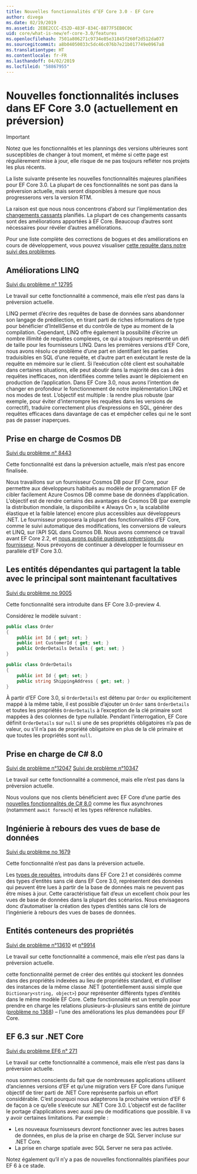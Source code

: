 ```yaml
---
title: Nouvelles fonctionnalités d’EF Core 3.0 - EF Core
author: divega
ms.date: 02/19/2019
ms.assetid: 2EBE2CCC-E52D-483F-834C-8877F5EB0C0C
uid: core/what-is-new/ef-core-3.0/features
ms.openlocfilehash: 7501a806271c9734e85e31845f260f2d512da077
ms.sourcegitcommit: a8b04050033c5dc46c076b7e21b017749e0967a8
ms.translationtype: HT
ms.contentlocale: fr-FR
ms.lasthandoff: 04/02/2019
ms.locfileid: "58867955"
---
```

# <a name="new-features-included-in-ef-core-30-currently-in-preview"></a>Nouvelles fonctionnalités incluses dans EF Core 3.0 (actuellement en préversion)

> [!IMPORTANT]
> Notez que les fonctionnalités et les plannings des versions ultérieures sont susceptibles de changer à tout moment, et même si cette page est régulièrement mise à jour, elle risque de ne pas toujours refléter nos projets les plus récents.

La liste suivante présente les nouvelles fonctionnalités majeures planifiées pour EF Core 3.0.
La plupart de ces fonctionnalités ne sont pas dans la préversion actuelle, mais seront disponibles à mesure que nous progresserons vers la version RTM.

La raison est que nous nous concentrons d’abord sur l’implémentation des [changements cassants](xref:core/what-is-new/ef-core-3.0/breaking-changes) planifiés.
La plupart de ces changements cassants sont des améliorations apportées à EF Core.
Beaucoup d’autres sont nécessaires pour révéler d’autres améliorations. 

Pour une liste complète des corrections de bogues et des améliorations en cours de développement, vous pouvez visualiser [cette requête dans notre suivi des problèmes](https://github.com/aspnet/EntityFrameworkCore/issues?q=is%3Aopen+is%3Aissue+milestone%3A3.0.0+sort%3Areactions-%2B1-desc).

## <a name="linq-improvements"></a>Améliorations LINQ 

[Suivi du problème n° 12795](https://github.com/aspnet/EntityFrameworkCore/issues/12795)

Le travail sur cette fonctionnalité a commencé, mais elle n’est pas dans la préversion actuelle.

LINQ permet d’écrire des requêtes de base de données sans abandonner son langage de prédilection, en tirant parti de riches informations de type pour bénéficier d’IntelliSense et du contrôle de type au moment de la compilation.
Cependant, LINQ offre également la possibilité d’écrire un nombre illimité de requêtes complexes, ce qui a toujours représenté un défi de taille pour les fournisseurs LINQ.
Dans les premières versions d’EF Core, nous avons résolu ce problème d’une part en identifiant les parties traduisibles en SQL d’une requête, et d’autre part en exécutant le reste de la requête en mémoire sur le client.
Si l’exécution côté client est souhaitable dans certaines situations, elle peut aboutir dans la majorité des cas à des requêtes inefficaces, non identifiées comme telles avant le déploiement en production de l’application.
Dans EF Core 3.0, nous avons l’intention de changer en profondeur le fonctionnement de notre implémentation LINQ et nos modes de test.
L’objectif est multiple : la rendre plus robuste (par exemple, pour éviter d’interrompre les requêtes dans les versions de correctif), traduire correctement plus d’expressions en SQL, générer des requêtes efficaces dans davantage de cas et empêcher celles qui ne le sont pas de passer inaperçues.

## <a name="cosmos-db-support"></a>Prise en charge de Cosmos DB 

[Suivi du problème n° 8443](https://github.com/aspnet/EntityFrameworkCore/issues/8443)

Cette fonctionnalité est dans la préversion actuelle, mais n’est pas encore finalisée. 

Nous travaillons sur un fournisseur Cosmos DB pour EF Core, pour permettre aux développeurs habitués au modèle de programmation EF de cibler facilement Azure Cosmos DB comme base de données d’application.
L’objectif est de rendre certains des avantages de Cosmos DB (par exemple la distribution mondiale, la disponibilité « Always On », la scalabilité élastique et la faible latence) encore plus accessibles aux développeurs .NET.
Le fournisseur proposera la plupart des fonctionnalités d’EF Core, comme le suivi automatique des modifications, les conversions de valeurs et LINQ, sur l’API SQL dans Cosmos DB.
Nous avons commencé ce travail avant EF Core 2.2, et [nous avons publié quelques préversions du fournisseur](https://blogs.msdn.microsoft.com/dotnet/2018/10/17/announcing-entity-framework-core-2-2-preview-3/).
Nous prévoyons de continuer à développer le fournisseur en parallèle d’EF Core 3.0. 

## <a name="dependent-entities-sharing-the-table-with-the-principal-are-now-optional"></a>Les entités dépendantes qui partagent la table avec le principal sont maintenant facultatives

[Suivi du problème no 9005](https://github.com/aspnet/EntityFrameworkCore/issues/9005)

Cette fonctionnalité sera introduite dans EF Core 3.0-preview 4.

Considérez le modèle suivant :
```C#
public class Order
{
    public int Id { get; set; }
    public int CustomerId { get; set; }
    public OrderDetails Details { get; set; }
}

public class OrderDetails
{
    public int Id { get; set; }
    public string ShippingAddress { get; set; }
}
```

À partir d’EF Core 3.0, si `OrderDetails` est détenu par `Order` ou explicitement mappé à la même table, il est possible d’ajouter un `Order` sans `OrderDetails` et toutes les propriétés `OrderDetails` à l’exception de la clé primaire sont mappées à des colonnes de type nullable.
Pendant l’interrogation, EF Core définit `OrderDetails` sur `null` si une de ses propriétés obligatoires n’a pas de valeur, ou s’il n’a pas de propriété obligatoire en plus de la clé primaire et que toutes les propriétés sont `null`.

## <a name="c-80-support"></a>Prise en charge de C# 8.0

[Suivi de problème n°12047](https://github.com/aspnet/EntityFrameworkCore/issues/12047)
[Suivi de problème n°10347](https://github.com/aspnet/EntityFrameworkCore/issues/10347)

Le travail sur cette fonctionnalité a commencé, mais elle n’est pas dans la préversion actuelle.

Nous voulons que nos clients bénéficient avec EF Core d’une partie des [nouvelles fonctionnalités de C# 8.0](https://blogs.msdn.microsoft.com/dotnet/2018/11/12/building-c-8-0/) comme les flux asynchrones (notamment `await foreach`) et les types référence nullables.

## <a name="reverse-engineering-of-database-views"></a>Ingénierie à rebours des vues de base de données

[Suivi du problème no 1679](https://github.com/aspnet/EntityFrameworkCore/issues/1679)

Cette fonctionnalité n’est pas dans la préversion actuelle.

Les [types de requêtes](xref:core/modeling/query-types), introduits dans EF Core 2.1 et considérés comme des types d’entités sans clé dans EF Core 3.0, représentent des données qui peuvent être lues à partir de la base de données mais ne peuvent pas être mises à jour.
Cette caractéristique fait d’eux un excellent choix pour les vues de base de données dans la plupart des scénarios. Nous envisageons donc d’automatiser la création des types d’entités sans clé lors de l’ingénierie à rebours des vues de bases de données.

## <a name="property-bag-entities"></a>Entités conteneurs des propriétés

[Suivi de problème n°13610](https://github.com/aspnet/EntityFrameworkCore/issues/13610) et [n°9914](https://github.com/aspnet/EntityFrameworkCore/issues/9914)

Le travail sur cette fonctionnalité a commencé, mais elle n’est pas dans la préversion actuelle. 

cette fonctionnalité permet de créer des entités qui stockent les données dans des propriétés indexées au lieu de propriétés standard, et d’utiliser des instances de la même classe .NET (potentiellement aussi simple que `Dictionary<string, object>`) pour représenter différents types d’entités dans le même modèle EF Core.
Cette fonctionnalité est un tremplin pour prendre en charge les relations plusieurs-à-plusieurs sans entité de jointure ([problème no 1368](https://github.com/aspnet/EntityFrameworkCore/issues/1368)) – l’une des améliorations les plus demandées pour EF Core.

## <a name="ef-63-on-net-core"></a>EF 6.3 sur .NET Core

[Suivi du problème EF6 n° 271](https://github.com/aspnet/EntityFramework6/issues/271)

Le travail sur cette fonctionnalité a commencé, mais elle n’est pas dans la préversion actuelle. 

nous sommes conscients du fait que de nombreuses applications utilisent d’anciennes versions d’EF et qu’une migration vers EF Core dans l’unique objectif de tirer parti de .NET Core représente parfois un effort considérable.
C’est pourquoi nous adapterons la prochaine version d’EF 6 de façon à ce qu’elle s’exécute sur .NET Core 3.0.
L’objectif est de faciliter le portage d’applications avec aussi peu de modifications que possible.
Il va y avoir certaines limitations. Par exemple :
- Les nouveaux fournisseurs devront fonctionner avec les autres bases de données, en plus de la prise en charge de SQL Server incluse sur .NET Core.
- La prise en charge spatiale avec SQL Server ne sera pas activée.

Notez également qu’il n’y a pas de nouvelles fonctionnalités planifiées pour EF 6 à ce stade.
